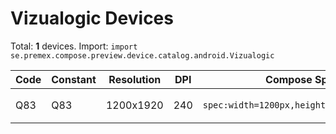# Vizualogic Devices

Total: **1** devices. Import: `import se.premex.compose.preview.device.catalog.android.Vizualogic`

| Code | Constant | Resolution | DPI | Compose Spec | Preview Usage |
|------|----------|------------|-----|-------------|---------------|
| Q83 | Q83 | 1200x1920 | 240 | `spec:width=1200px,height=1920px,dpi=240` | `@Preview(device = Vizualogic.Q83)` |

<!-- Generated automatically. Do not edit manually. -->
